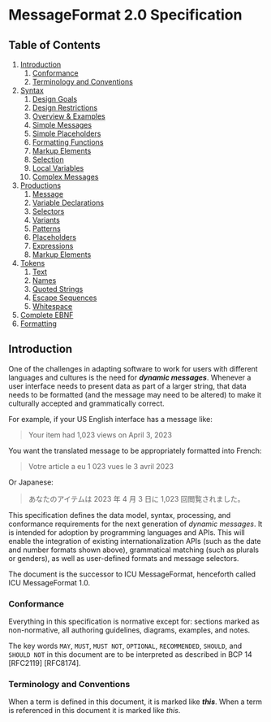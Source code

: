 # MessageFormat 2.0 Specification

## Table of Contents

1. [Introduction](#introduction)
   1. [Conformance](#conformance)
   1. [Terminology and Conventions](#terminology-and-conventions)
1. [Syntax](syntax.md)
   1. [Design Goals](syntax.md#design-goals)
   1. [Design Restrictions](syntax.md#design-restrictions)
   1. [Overview & Examples](syntax.md#overview--examples)
   1. [Simple Messages](syntax.md#simple-messages)
   1. [Simple Placeholders](syntax.md#simple-placeholders)
   1. [Formatting Functions](syntax.md#formatting-functions)
   1. [Markup Elements](syntax.md#markup-elements)
   1. [Selection](syntax.md#selection)
   1. [Local Variables](syntax.md#local-variables)
   1. [Complex Messages](syntax.md#complex-messages)
1. [Productions](syntax.md#productions)
   1. [Message](syntax.md#message)
   1. [Variable Declarations](syntax.md#variable-declarations)
   1. [Selectors](syntax.md#selectors)
   1. [Variants](syntax.md#variants)
   1. [Patterns](syntax.md#patterns)
   1. [Placeholders](syntax.md#placeholders)
   1. [Expressions](syntax.md#expressions)
   1. [Markup Elements](syntax.md#markup-elements)
1. [Tokens](syntax.md#tokens)
   1. [Text](syntax.md#text)
   1. [Names](syntax.md#names)
   1. [Quoted Strings](syntax.md#quoted-strings)
   1. [Escape Sequences](syntax.md#escape-sequences)
   1. [Whitespace](syntax.md#whitespace)
1. [Complete EBNF](syntax.md#complete-ebnf)
1. [Formatting](formatting.md)

## Introduction

One of the challenges in adapting software to work for users with different languages and cultures is the need for ***dynamic messages***. Whenever a user interface needs to present data as part of a larger string, that data needs to be formatted (and the message may need to be altered) to make it culturally accepted and grammatically correct.

For example, if your US English interface has a message like:

> Your item had 1,023 views on April 3, 2023

You want the translated message to be appropriately formatted into French:

> Votre article a eu 1 023 vues le 3 avril 2023

Or Japanese:

> あなたのアイテムは 2023 年 4 月 3 日に 1,023 回閲覧されました。

This specification defines the data model, syntax, processing, and conformance requirements for the next generation of _dynamic messages_. It is intended for adoption by programming languages and APIs. This will enable the integration of existing internationalization APIs (such as the date and number formats shown above), grammatical matching (such as plurals or genders), as well as user-defined formats and message selectors.

The document is the successor to ICU MessageFormat, henceforth called ICU MessageFormat 1.0.

### Conformance

Everything in this specification is normative except for: sections marked 
as non-normative, all authoring guidelines, diagrams, examples, and notes.

The key words `MAY`, `MUST`, `MUST NOT`, `OPTIONAL`, `RECOMMENDED`, 
`SHOULD`, and `SHOULD NOT` in this document are to be interpreted as 
described in BCP 14 [RFC2119] [RFC8174]. 

### Terminology and Conventions

When a term is defined in this document, it is marked like ***this***. When
a term is referenced in this document it is marked like _this_.
